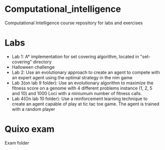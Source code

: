 # Computational_intelligence
Computational Intelligence course repository for labs and exercises

# Labs
* Lab 1: A* implementation for set covering algorithm, located in "set-covering" directory
* Halloween challenge
* Lab 2: Use an evolutionary approach to create an agent to compete with an expert agent using the optimal strategy in the nim game
* Lab 3(on lab 9 folder): Use an evolutionary algorithm to maximize the fitness score on a genome with 4 different problems instance (1, 2, 5 and 10) and 1000 Loci with a miniumum number of fitness calls.
* Lab 4(On lab 10 folder): Use a reinforcement learning technique to create an agent capable of play at tic tac toe game. The agent is trained with a random player

# Quixo exam
Exam folder
